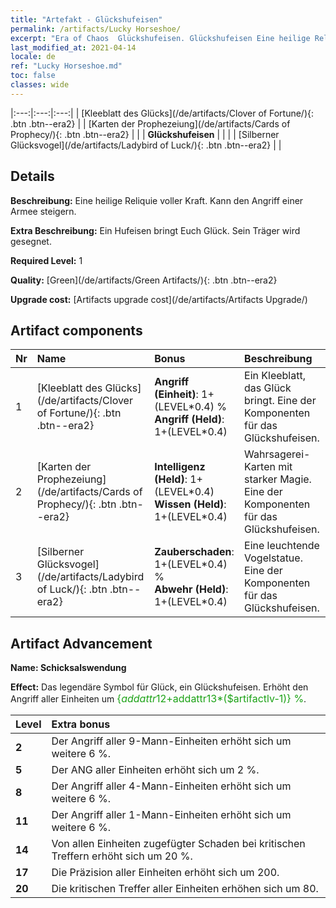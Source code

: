 ```yaml
---
title: "Artefakt - Glückshufeisen"
permalink: /artifacts/Lucky Horseshoe/
excerpt: "Era of Chaos  Glückshufeisen. Glückshufeisen Eine heilige Reliquie voller Kraft. Kann den Angriff einer Armee steigern."
last_modified_at: 2021-04-14
locale: de
ref: "Lucky Horseshoe.md"
toc: false
classes: wide
---
```


  |:---:|:---:|:---:| 
  | [Kleeblatt des Glücks](/de/artifacts/Clover of Fortune/){: .btn .btn--era2} |   | [Karten der Prophezeiung](/de/artifacts/Cards of Prophecy/){: .btn .btn--era2} | 
  |   | **Glückshufeisen** |  | 
  |   | [Silberner Glücksvogel](/de/artifacts/Ladybird of Luck/){: .btn .btn--era2} |   | 


## Details

 **Beschreibung:** Eine heilige Reliquie voller Kraft. Kann den Angriff einer Armee steigern.

 **Extra Beschreibung:** Ein Hufeisen bringt Euch Glück. Sein Träger wird gesegnet.

 **Required Level:** 1

 **Quality:** [Green](/de/artifacts/Green Artifacts/){: .btn .btn--era2}

 **Upgrade cost:** [Artifacts upgrade cost](/de/artifacts/Artifacts Upgrade/)



## Artifact components

  | Nr |    Name    |   Bonus | Beschreibung | 
  |:---|:-----------|:--------|:------------| 
  | 1 | [Kleeblatt des Glücks](/de/artifacts/Clover of Fortune/){: .btn .btn--era2} | **Angriff (Einheit)**: 1+(LEVEL\*0.4) %<br/>**Angriff (Held)**: 1+(LEVEL\*0.4) | Ein Kleeblatt, das Glück bringt. Eine der Komponenten für das Glückshufeisen. | 
  | 2 | [Karten der Prophezeiung](/de/artifacts/Cards of Prophecy/){: .btn .btn--era2} | **Intelligenz (Held)**: 1+(LEVEL\*0.4)<br/>**Wissen (Held)**: 1+(LEVEL\*0.4) | Wahrsagerei-Karten mit starker Magie. Eine der Komponenten für das Glückshufeisen. | 
  | 3 | [Silberner Glücksvogel](/de/artifacts/Ladybird of Luck/){: .btn .btn--era2} | **Zauberschaden**: 1+(LEVEL\*0.4) %<br/>**Abwehr (Held)**: 1+(LEVEL\*0.4) | Eine leuchtende Vogelstatue. Eine der Komponenten für das Glückshufeisen. | 


## Artifact Advancement

 **Name: Schicksalswendung**

 **Effect:** Das legendäre Symbol für Glück, ein Glückshufeisen. Erhöht den Angriff aller Einheiten um <span style="color: #1ca216;font-size:16px">{$addattr12+$addattr13*($artifactlv-1)} %</span>.

  |  Level  |    Extra bonus  | 
  |:--------|:----------------| 
  | **2** | Der Angriff aller 9-Mann-Einheiten erhöht sich um weitere 6 %. | 
  | **5** | Der ANG aller Einheiten erhöht sich um 2 %. | 
  | **8** | Der Angriff aller 4-Mann-Einheiten erhöht sich um weitere 6 %. | 
  | **11** | Der Angriff aller 1-Mann-Einheiten erhöht sich um weitere 6 %. | 
  | **14** | Von allen Einheiten zugefügter Schaden bei kritischen Treffern erhöht sich um 20 %. | 
  | **17** | Die Präzision aller Einheiten erhöht sich um 200. | 
  | **20** | Die kritischen Treffer aller Einheiten erhöhen sich um 80. | 

